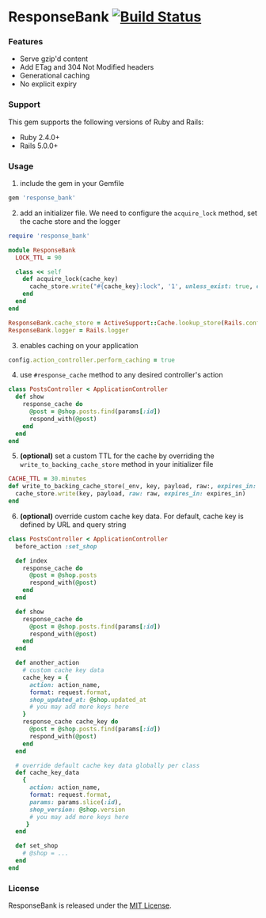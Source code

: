 # ResponseBank [![Build Status](https://secure.travis-ci.org/Shopify/response_bank.png)](http://travis-ci.org/Shopify/response_bank)

### Features

* Serve gzip'd content
* Add ETag and 304 Not Modified headers
* Generational caching
* No explicit expiry

### Support

This gem supports the following versions of Ruby and Rails:

* Ruby 2.4.0+
* Rails 5.0.0+

### Usage

1. include the gem in your Gemfile

```ruby
gem 'response_bank'
```

2. add an initializer file. We need to configure the `acquire_lock` method, set the cache store and the logger

```ruby
require 'response_bank'

module ResponseBank
  LOCK_TTL = 90

  class << self
    def acquire_lock(cache_key)
      cache_store.write("#{cache_key}:lock", '1', unless_exist: true, expires_in: LOCK_TTL, raw: true)
    end
  end
end

ResponseBank.cache_store = ActiveSupport::Cache.lookup_store(Rails.configuration.cache_store)
ResponseBank.logger = Rails.logger

```

3. enables caching on your application
```ruby
config.action_controller.perform_caching = true
```

4. use `#response_cache` method to any desired controller's action

```ruby
class PostsController < ApplicationController
  def show
    response_cache do
      @post = @shop.posts.find(params[:id])
      respond_with(@post)
    end
  end
end
```

5. **(optional)** set a custom TTL for the cache by overriding the `write_to_backing_cache_store` method in your initializer file
```ruby
CACHE_TTL = 30.minutes
def write_to_backing_cache_store(_env, key, payload, raw:, expires_in: CACHE_TTL)
  cache_store.write(key, payload, raw: raw, expires_in: expires_in)
end
```

6. **(optional)** override custom cache key data. For default, cache key is defined by URL and query string

```ruby
class PostsController < ApplicationController
  before_action :set_shop

  def index
    response_cache do
      @post = @shop.posts
      respond_with(@post)
    end
  end

  def show
    response_cache do
      @post = @shop.posts.find(params[:id])
      respond_with(@post)
    end
  end

  def another_action
    # custom cache key data
    cache_key = {
      action: action_name,
      format: request.format,
      shop_updated_at: @shop.updated_at
      # you may add more keys here
    }
    response_cache cache_key do
      @post = @shop.posts.find(params[:id])
      respond_with(@post)
    end
  end

  # override default cache key data globally per class
  def cache_key_data
    {
      action: action_name,
      format: request.format,
      params: params.slice(:id),
      shop_version: @shop.version
      # you may add more keys here
     }
  end

  def set_shop
    # @shop = ...
  end
end
```

### License

ResponseBank is released under the [MIT License](LICENSE.txt).
